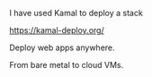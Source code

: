 I have used Kamal to deploy a stack

https://kamal-deploy.org/

Deploy web apps anywhere.

From bare metal to cloud VMs.